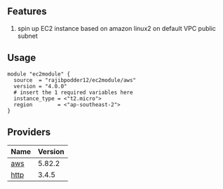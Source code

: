 ## Features
1. spin up EC2 instance based on amazon linux2 on default VPC public subnet

## Usage

```
module "ec2module" {
  source  = "rajibpodder12/ec2module/aws"
  version = "4.0.0"
  # insert the 1 required variables here
  instance_type = <"t2.micro">
  region        = <"ap-southeast-2">
}

```

## Providers

| Name | Version |
|------|---------|
| <a name="provider_aws" href="https://registry.terraform.io/providers/hashicorp/aws/latest/docs"></a> [aws](#provider\_aws) | 5.82.2 |
| <a name="provider_http" href="https://registry.terraform.io/providers/hashicorp/http/latest/docs/data-sources/http"></a> [http](#provider\_http)| 3.4.5 |
